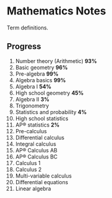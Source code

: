 # Mathematics Notes

Term definitions.

## Progress

1. Number theory (Arithmetic) **93%**
2. Basic geometry **96%**
3. Pre-algebra **99%**
4. Algebra basics **99%**
5. Algebra I **54%**
6. High school geometry **45%**
7. Algebra II **3%**
8. Trigonometry
9. Statistics and probability **4%**
10. High school statistics
11. AP®︎ statistics **2%**
12. Pre-calculus
13. Differential calculus
14. Integral calculus
15. AP®︎ Calculus AB
16. AP®︎ Calculus BC
17. Calculus 1
18. Calculus 2
19. Multi-variable calculus
20. Differential equations
21. Linear algebra
